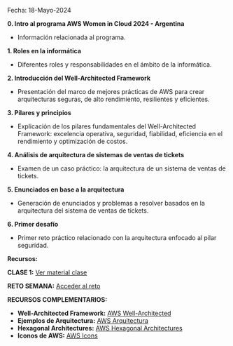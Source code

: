 Fecha: 18-Mayo-2024

**0. Intro al programa AWS Women in Cloud 2024 - Argentina**
   - Información relacionada al programa.

**1. Roles en la informática**
   - Diferentes roles y responsabilidades en el ámbito de la informática.

**2. Introducción del Well-Architected Framework**
   - Presentación del marco de mejores prácticas de AWS para crear arquitecturas seguras, de alto rendimiento, resilientes y eficientes.

**3. Pilares y principios**
   - Explicación de los pilares fundamentales del Well-Architected Framework: excelencia operativa, seguridad, fiabilidad, eficiencia en el rendimiento y optimización de costos.

**4. Análisis de arquitectura de sistemas de ventas de tickets**
   - Examen de un caso práctico: la arquitectura de un sistema de ventas de tickets.

**5. Enunciados en base a la arquitectura**
   - Generación de enunciados y problemas a resolver basados en la arquitectura del sistema de ventas de tickets.

**6. Primer desafío**
   - Primer reto práctico relacionado con la arquitectura enfocado al pilar seguridad.

**Recursos:**

**CLASE 1:** [Ver material clase](https://drive.google.com/file/d/1uKCH57Fbzg4OaN9ZtZkVj-7DooWxHGo3/view)

**RETO SEMANA:** [Acceder al reto](https://drive.google.com/file/d/1ojtFShtU5DkK1RumkS34Q2pIGykyhA98/view)

**RECURSOS COMPLEMENTARIOS:**
- **Well-Architected Framework:** [AWS Well-Architected](https://aws.amazon.com/es/architecture/well-architected/)
- **Ejemplos de Arquitectura:** [AWS Arquitectura](https://aws.amazon.com/es/architecture)
- **Hexagonal Architectures:** [AWS Hexagonal Architectures](https://docs.aws.amazon.com/es_es/prescriptive-guidance/latest/hexagonal-architectures/examples.html)
- **Iconos de AWS:** [AWS Icons](https://aws.amazon.com/es/architecture/icons/)

